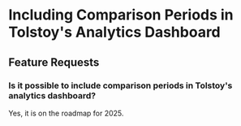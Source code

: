 # Including Comparison Periods in Tolstoy's Analytics Dashboard

## Feature Requests

### Is it possible to include comparison periods in Tolstoy's analytics dashboard?

Yes, it is on the roadmap for 2025.